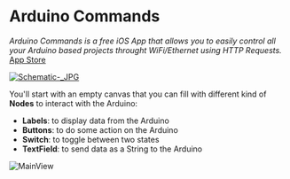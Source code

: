 # Arduino Commands
*Arduino Commands is a free iOS App that allows you to easily control all your Arduino based projects throught WiFi/Ethernet using HTTP Requests.* [App Store](https://apps.apple.com/us/app/arduino-commands/id1474614825)

[![Schematic-_JPG](https://user-images.githubusercontent.com/53085860/61950423-0f74e480-afae-11e9-9aba-a4c44ea940bc.jpg)](https://apps.apple.com/us/app/arduino-commands/id1474614825)

You'll start with an empty canvas that you can fill with different kind of **Nodes** to interact with the Arduino:
- **Labels**: to display data from the Arduino
- **Buttons**: to do some action on the Arduino
- **Switch**: to toggle between two states
- **TextField**: to send data as a String to the Arduino

![MainView](https://user-images.githubusercontent.com/53085860/63841557-4f4f3300-c983-11e9-9d08-94ab39a06335.png)
